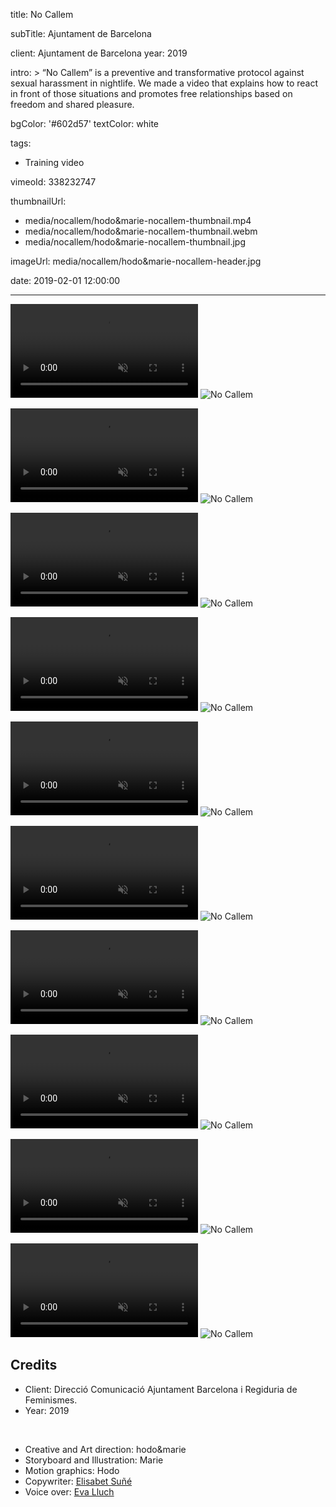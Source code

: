 title: No Callem

subTitle: Ajuntament de Barcelona

client: Ajuntament de Barcelona
year: 2019

intro: >
  “No Callem” is a preventive and transformative protocol against sexual harassment in nightlife. We made a video that explains how to react in front of those situations and promotes free relationships based on freedom and shared pleasure.

bgColor: '#602d57'
textColor: white

tags:
  - Training video

vimeoId: 338232747

thumbnailUrl:
  - media/nocallem/hodo&marie-nocallem-thumbnail.mp4
  - media/nocallem/hodo&marie-nocallem-thumbnail.webm
  - media/nocallem/hodo&marie-nocallem-thumbnail.jpg

imageUrl: media/nocallem/hodo&marie-nocallem-header.jpg

date: 2019-02-01 12:00:00



---


<!-- This is a 2x VIDEO gallery -->
<!-- Always add a linebreak between images -->
<!-- It needs two images between paragraph tags -->
<div class="gallery gallery-video gallery-2">

<p>
	<video playsinline="playsinline" muted>
			<source src="/media/nocallem/hodo&marie-nocallem-03.mp4" type="video/mp4">
			<source src="/media/nocallem/hodo&marie-nocallem-03.webm" type="video/webm">
	</video>
	<img src="/media/nocallem/hodo&marie-nocallem-03.jpg" alt="No Callem">
</p>

<p>
	<video playsinline="playsinline" muted>
			<source src="/media/nocallem/hodo&marie-nocallem-04.mp4" type="video/mp4">
			<source src="/media/nocallem/hodo&marie-nocallem-04.webm" type="video/webm">
	</video>
	<img src="/media/nocallem/hodo&marie-nocallem-04.jpg" alt="No Callem">
</p>


</div>


<!-- This is a 2x VIDEO gallery -->
<!-- Always add a linebreak between images -->
<!-- It needs two images between paragraph tags -->
<div class="gallery gallery-video gallery-2">

<p>
	<video playsinline="playsinline" muted>
			<source src="/media/nocallem/hodo&marie-nocallem-06.mp4" type="video/mp4">
			<source src="/media/nocallem/hodo&marie-nocallem-06.webm" type="video/webm">
	</video>
	<img src="/media/nocallem/hodo&marie-nocallem-06.jpg" alt="No Callem">
</p>

<p>
	<video playsinline="playsinline" muted>
			<source src="/media/nocallem/hodo&marie-nocallem-05.mp4" type="video/mp4">
			<source src="/media/nocallem/hodo&marie-nocallem-05.webm" type="video/webm">
	</video>
	<img src="/media/nocallem/hodo&marie-nocallem-05.jpg" alt="No Callem">
</p>


</div>


<!-- This is a 2x VIDEO gallery -->
<!-- Always add a linebreak between images -->
<!-- It needs two images between paragraph tags -->
<div class="gallery gallery-video gallery-2">

<p>
	<video playsinline="playsinline" muted>
			<source src="/media/nocallem/hodo&marie-nocallem-07.mp4" type="video/mp4">
			<source src="/media/nocallem/hodo&marie-nocallem-07.webm" type="video/webm">
	</video>
	<img src="/media/nocallem/hodo&marie-nocallem-07.jpg" alt="No Callem">
</p>

<p>
	<video playsinline="playsinline" muted>
			<source src="/media/nocallem/hodo&marie-nocallem-08.mp4" type="video/mp4">
			<source src="/media/nocallem/hodo&marie-nocallem-08.webm" type="video/webm">
	</video>
	<img src="/media/nocallem/hodo&marie-nocallem-08.jpg" alt="No Callem">
</p>


</div>


<!-- This is a 2x VIDEO gallery -->
<!-- Always add a linebreak between images -->
<!-- It needs two images between paragraph tags -->
<div class="gallery gallery-video gallery-2">

<p>
	<video playsinline="playsinline" muted>
			<source src="/media/nocallem/hodo&marie-nocallem-09.mp4" type="video/mp4">
			<source src="/media/nocallem/hodo&marie-nocallem-09.webm" type="video/webm">
	</video>
	<img src="/media/nocallem/hodo&marie-nocallem-09.jpg" alt="No Callem">
</p>

<p>
	<video playsinline="playsinline" muted>
			<source src="/media/nocallem/hodo&marie-nocallem-10.mp4" type="video/mp4">
			<source src="/media/nocallem/hodo&marie-nocallem-10.webm" type="video/webm">
	</video>
	<img src="/media/nocallem/hodo&marie-nocallem-10.jpg" alt="No Callem">
</p>


</div>


<!-- This is a 2x VIDEO gallery -->
<!-- Always add a linebreak between images -->
<!-- It needs two images between paragraph tags -->
<div class="gallery gallery-video gallery-2">

<p>
	<video playsinline="playsinline" muted>
			<source src="/media/nocallem/hodo&marie-nocallem-12.mp4" type="video/mp4">
			<source src="/media/nocallem/hodo&marie-nocallem-12.webm" type="video/webm">
	</video>
	<img src="/media/nocallem/hodo&marie-nocallem-12.jpg" alt="No Callem">
</p>

<p>
	<video playsinline="playsinline" muted>
			<source src="/media/nocallem/hodo&marie-nocallem-13.mp4" type="video/mp4">
			<source src="/media/nocallem/hodo&marie-nocallem-13.webm" type="video/webm">
	</video>
	<img src="/media/nocallem/hodo&marie-nocallem-13.jpg" alt="No Callem">
</p>


</div>

<!-- Sample credits secion -->

## Credits

* Client: Direcció Comunicació Ajuntament Barcelona i Regiduria de Feminismes.
* Year: 2019  
  
<br>

* Creative and Art direction: hodo&marie
* Storyboard and Illustration: Marie
* Motion graphics: Hodo
* Copywriter: <a href="https://cargocollective.com/elisabetsune" target="_blank">Elisabet Suñé</a>
* Voice over: <a href="http://www.evalluch.cat" target="_blank">Eva Lluch</a>